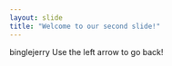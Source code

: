 ```yaml
---
layout: slide
title: "Welcome to our second slide!"
---
```

binglejerry
Use the left arrow to go back!
